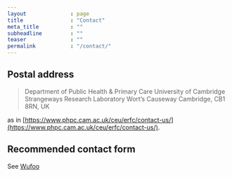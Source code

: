 ```yaml
---
layout              : page
title               : "Contact"
meta_title          : ""
subheadline         : ""
teaser              : ""
permalink           : "/contact/"
---
```


## Postal address

> Department of Public Health & Primary Care
> University of Cambridge
> Strangeways Research Laboratory
> Wort’s Causeway
> Cambridge, CB1 8RN, UK

as in [https://www.phpc.cam.ac.uk/ceu/erfc/contact-us/](https://www.phpc.cam.ac.uk/ceu/erfc/contact-us/).

## Recommended contact form

See [Wufoo](http://www.wufoo.com/)
